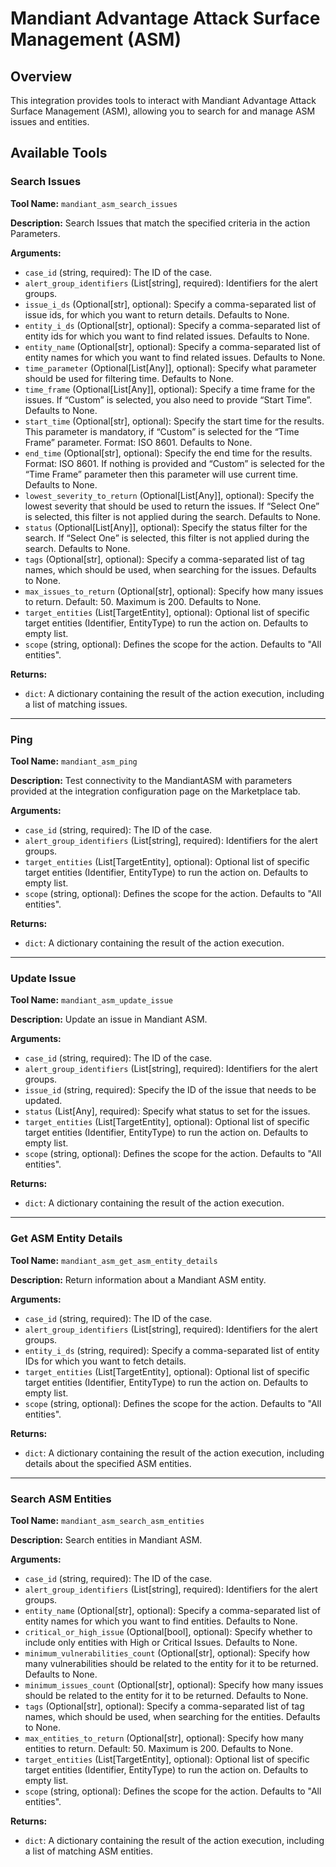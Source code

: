 # Mandiant Advantage Attack Surface Management (ASM)

## Overview

This integration provides tools to interact with Mandiant Advantage Attack Surface Management (ASM), allowing you to search for and manage ASM issues and entities.

## Available Tools

### Search Issues

**Tool Name:** `mandiant_asm_search_issues`

**Description:** Search Issues that match the specified criteria in the action Parameters.

**Arguments:**

*   `case_id` (string, required): The ID of the case.
*   `alert_group_identifiers` (List[string], required): Identifiers for the alert groups.
*   `issue_i_ds` (Optional[str], optional): Specify a comma-separated list of issue ids, for which you want to return details. Defaults to None.
*   `entity_i_ds` (Optional[str], optional): Specify a comma-separated list of entity ids for which you want to find related issues. Defaults to None.
*   `entity_name` (Optional[str], optional): Specify a comma-separated list of entity names for which you want to find related issues. Defaults to None.
*   `time_parameter` (Optional[List[Any]], optional): Specify what parameter should be used for filtering time. Defaults to None.
*   `time_frame` (Optional[List[Any]], optional): Specify a time frame for the issues. If “Custom” is selected, you also need to provide “Start Time”. Defaults to None.
*   `start_time` (Optional[str], optional): Specify the start time for the results. This parameter is mandatory, if “Custom” is selected for the “Time Frame” parameter. Format: ISO 8601. Defaults to None.
*   `end_time` (Optional[str], optional): Specify the end time for the results. Format: ISO 8601. If nothing is provided and “Custom” is selected for the “Time Frame” parameter then this parameter will use current time. Defaults to None.
*   `lowest_severity_to_return` (Optional[List[Any]], optional): Specify the lowest severity that should be used to return the issues. If “Select One” is selected, this filter is not applied during the search. Defaults to None.
*   `status` (Optional[List[Any]], optional): Specify the status filter for the search. If “Select One” is selected, this filter is not applied during the search. Defaults to None.
*   `tags` (Optional[str], optional): Specify a comma-separated list of tag names, which should be used, when searching for the issues. Defaults to None.
*   `max_issues_to_return` (Optional[str], optional): Specify how many issues to return. Default: 50. Maximum is 200. Defaults to None.
*   `target_entities` (List[TargetEntity], optional): Optional list of specific target entities (Identifier, EntityType) to run the action on. Defaults to empty list.
*   `scope` (string, optional): Defines the scope for the action. Defaults to "All entities".

**Returns:**

*   `dict`: A dictionary containing the result of the action execution, including a list of matching issues.

---

### Ping

**Tool Name:** `mandiant_asm_ping`

**Description:** Test connectivity to the MandiantASM with parameters provided at the integration configuration page on the Marketplace tab.

**Arguments:**

*   `case_id` (string, required): The ID of the case.
*   `alert_group_identifiers` (List[string], required): Identifiers for the alert groups.
*   `target_entities` (List[TargetEntity], optional): Optional list of specific target entities (Identifier, EntityType) to run the action on. Defaults to empty list.
*   `scope` (string, optional): Defines the scope for the action. Defaults to "All entities".

**Returns:**

*   `dict`: A dictionary containing the result of the action execution.

---

### Update Issue

**Tool Name:** `mandiant_asm_update_issue`

**Description:** Update an issue in Mandiant ASM.

**Arguments:**

*   `case_id` (string, required): The ID of the case.
*   `alert_group_identifiers` (List[string], required): Identifiers for the alert groups.
*   `issue_id` (string, required): Specify the ID of the issue that needs to be updated.
*   `status` (List[Any], required): Specify what status to set for the issues.
*   `target_entities` (List[TargetEntity], optional): Optional list of specific target entities (Identifier, EntityType) to run the action on. Defaults to empty list.
*   `scope` (string, optional): Defines the scope for the action. Defaults to "All entities".

**Returns:**

*   `dict`: A dictionary containing the result of the action execution.

---

### Get ASM Entity Details

**Tool Name:** `mandiant_asm_get_asm_entity_details`

**Description:** Return information about a Mandiant ASM entity.

**Arguments:**

*   `case_id` (string, required): The ID of the case.
*   `alert_group_identifiers` (List[string], required): Identifiers for the alert groups.
*   `entity_i_ds` (string, required): Specify a comma-separated list of entity IDs for which you want to fetch details.
*   `target_entities` (List[TargetEntity], optional): Optional list of specific target entities (Identifier, EntityType) to run the action on. Defaults to empty list.
*   `scope` (string, optional): Defines the scope for the action. Defaults to "All entities".

**Returns:**

*   `dict`: A dictionary containing the result of the action execution, including details about the specified ASM entities.

---

### Search ASM Entities

**Tool Name:** `mandiant_asm_search_asm_entities`

**Description:** Search entities in Mandiant ASM.

**Arguments:**

*   `case_id` (string, required): The ID of the case.
*   `alert_group_identifiers` (List[string], required): Identifiers for the alert groups.
*   `entity_name` (Optional[str], optional): Specify a comma-separated list of entity names for which you want to find entities. Defaults to None.
*   `critical_or_high_issue` (Optional[bool], optional): Specify whether to include only entities with High or Critical Issues. Defaults to None.
*   `minimum_vulnerabilities_count` (Optional[str], optional): Specify how many vulnerabilities should be related to the entity for it to be returned. Defaults to None.
*   `minimum_issues_count` (Optional[str], optional): Specify how many issues should be related to the entity for it to be returned. Defaults to None.
*   `tags` (Optional[str], optional): Specify a comma-separated list of tag names, which should be used, when searching for the entities. Defaults to None.
*   `max_entities_to_return` (Optional[str], optional): Specify how many entities to return. Default: 50. Maximum is 200. Defaults to None.
*   `target_entities` (List[TargetEntity], optional): Optional list of specific target entities (Identifier, EntityType) to run the action on. Defaults to empty list.
*   `scope` (string, optional): Defines the scope for the action. Defaults to "All entities".

**Returns:**

*   `dict`: A dictionary containing the result of the action execution, including a list of matching ASM entities.
